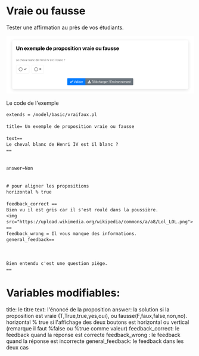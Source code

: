 
# Vraie ou fausse

Tester une affirmation au près de vos étudiants.

[![image](./VF.png)](https://pl.u-pem.fr/filebrowser/demo/32678/)



Le code de l'exemple 
```
extends = /model/basic/vraifaux.pl

title= Un exemple de proposition vraie ou fausse 

text==
Le cheval blanc de Henri IV est il blanc ? 
==


answer=Non


# pour aligner les propositions 
horizontal % true 

feedback_correct ==
Bien vu il est gris car il s'est roulé dans la poussière.  
<img src="https://upload.wikimedia.org/wikipedia/commons/a/a8/Lol_LOL.png">
==
feedback_wrong = Il vous manque des informations.
general_feedback==



Bien entendu c'est une question piège.
==

```

# Variables modifiables:

   title: le titre 
   text: l'énoncé de la proposition 
   answer: la solution si la proposition est vraie (T,True,true,yes,oui),  ou fausse(F,faux,false,non,no).
   horizontal % true si l'affichage des deux boutons est horizontal ou vertical (remarque il faut %false ou %true comme valeur)
   feedback_correct: le feedback quand la réponse est correcte 
   feedback_wrong : le feedback quand la réponse est incorrecte 
   general_feedback: le feedback dans les deux cas 
   

